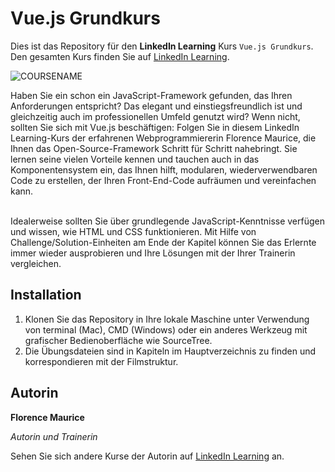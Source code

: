 # Vue.js Grundkurs

Dies ist das Repository für den **LinkedIn Learning** Kurs `Vue.js Grundkurs`. Den gesamten Kurs finden Sie auf [LinkedIn Learning][lil-course-url].

![COURSENAME][lil-thumbnail-url] 

Haben Sie ein schon ein JavaScript-Framework gefunden, das Ihren Anforderungen entspricht? Das elegant und einstiegsfreundlich ist und gleichzeitig auch im professionellen Umfeld genutzt wird?  Wenn nicht, sollten Sie sich mit Vue.js beschäftigen: Folgen Sie in diesem LinkedIn Learning-Kurs der erfahrenen Webprogrammiererin Florence Maurice, die Ihnen das Open-Source-Framework Schritt für Schritt nahebringt. Sie lernen seine vielen Vorteile kennen und tauchen auch in das Komponentensystem ein, das Ihnen hilft, modularen, wiederverwendbaren Code zu erstellen, der Ihren Front-End-Code aufräumen und vereinfachen kann. <br><br>

Idealerweise sollten Sie über grundlegende JavaScript-Kenntnisse verfügen und wissen, wie HTML und CSS funktionieren. Mit Hilfe von Challenge/Solution-Einheiten am Ende der Kapitel können Sie das Erlernte immer wieder ausprobieren und Ihre Lösungen mit der Ihrer Trainerin vergleichen.


## Installation

1. Klonen Sie das Repository in Ihre lokale Maschine unter Verwendung von terminal (Mac), CMD (Windows) oder ein anderes Werkzeug mit grafischer Bedienoberfläche wie SourceTree.
2. Die Übungsdateien sind in Kapiteln im Hauptverzeichnis zu finden und korrespondieren mit der Filmstruktur.

## Autorin
**Florence Maurice**

_Autorin und Trainerin_

Sehen Sie sich andere Kurse der Autorin auf [LinkedIn Learning](https://www.linkedin.com/learning/instructors/florence-maurice) an.

[0]: # (Replace these placeholder URLs with actual course URLs)
[lil-course-url]: https://www.linkedin.com/learning/vue-js-grundkurs
[lil-thumbnail-url]: https://media.licdn.com/dms/image/D560DAQH1OH2dwbLebg/learning-public-crop_675_1200/0/1702294274505?e=2147483647&v=beta&t=CWwsk_kGSG5m1P6fbaBgDkYoHM2zxMN2OATG47aN_Zg

